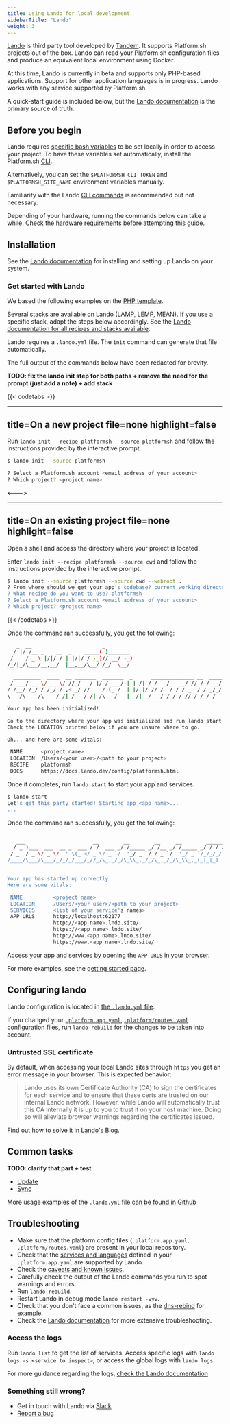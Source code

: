 ```yaml
---
title: Using Lando for local development
sidebarTitle: "Lando"
weight: 3
---
```


[Lando](https://github.com/lando/lando) is third party tool developed by [Tandem](https://thinktandem.io).
It supports Platform.sh projects out of the box.
Lando can read your Platform.sh configuration files and produce an equivalent local environment using Docker.

At this time, Lando is currently in beta and supports only PHP-based applications.
Support for other application languages is in progress.
Lando works with any service supported by Platform.sh.

A quick-start guide is included below, but the [Lando documentation](https://docs.lando.dev/config/platformsh.html) is the primary source of truth.

## Before you begin

Lando requires [specific bash variables](https://docs.lando.dev/platformsh/config.html#environment-variables) to be set locally in order to access your project.
To have these variables set automatically, install the Platform.sh [CLI](../../gettingstarted/introduction/own-code/cli-install.md).

Alternatively, you can set the `$PLATFORMSH_CLI_TOKEN` and `$PLATFORMSH_SITE_NAME` environment variables manually.

Familiarity with the Lando [CLI commands](https://docs.lando.dev/cli/) is recommended but not necessary.

Depending of your hardware, running the commands below can take a while.
Check the [hardware requirements](https://docs.lando.dev/getting-started/installation.html#hardware-requirements) before attempting this guide.

## Installation

See the [Lando documentation](https://docs.lando.dev/getting-started/installation.html) for installing and setting up Lando on your system.

### Get started with Lando

We based the following examples on the [PHP template](https://github.com/platformsh-templates/php).

Several stacks are available on Lando (LAMP, LEMP, MEAN).
If you use a specific stack, adapt the steps below accordingly.
See the [Lando documentation for all recipes and stacks available](https://docs.lando.dev/).

Lando requires a `.lando.yml` file. The `init` command can generate that file automatically.

The full output of the commands below have been redacted for brevity.

**TODO: fix the lando init step for both paths + remove the need for the prompt (just add a note) + add stack**

{{< codetabs >}}

---
title=On a new project
file=none
highlight=false
---

Run `lando init --recipe platformsh --source platformsh` and follow the instructions provided by the interactive prompt.

``` bash
$ lando init --source platformsh

? Select a Platform.sh account <email address of your account>
? Which project? <project name>
```

<--->

---
title=On an existing project
file=none
highlight=false
---

Open a shell and access the directory where your project is located.

Enter `lando init --recipe platformsh --source cwd` and follow the instructions provided by the interactive prompt.

``` bash
$ lando init --source platformsh --source cwd --webroot .
? From where should we get your app's codebase? current working directory
? What recipe do you want to use? platformsh
? Select a Platform.sh account <email address of your account>
? Which project? <project name>
```

{{< /codetabs >}}

Once the command ran successfully, you get the following:

``` bash
   _  __                       _
  / |/ /__ _    __  _    _____( )_______
 /    / _ \ |/|/ / | |/|/ / -_)// __/ -_)
/_/|_/\___/__,__/  |__,__/\__/ /_/  \__/

  _________  ____  __ _______  _______  _      ______________ __  ___________  ______
 / ___/ __ \/ __ \/ //_/  _/ |/ / ___/ | | /| / /  _/_  __/ // / / __/  _/ _ \/ __/ /
/ /__/ /_/ / /_/ / ,< _/ //    / (_ /  | |/ |/ // /  / / / _  / / _/_/ // , _/ _//_/
\___/\____/\____/_/|_/___/_/|_/\___/   |__/|__/___/ /_/ /_//_/ /_/ /___/_/|_/___(_)

Your app has been initialized!

Go to the directory where your app was initialized and run lando start to get rolling.
Check the LOCATION printed below if you are unsure where to go.

Oh... and here are some vitals:

 NAME      <project name>
 LOCATION  /Users/<your user>/<path to your project>
 RECIPE    platformsh
 DOCS      https://docs.lando.dev/config/platformsh.html
```

Once it completes, run `lando start` to start your app and services.

``` bash
$ lando start
Let's get this party started! Starting app <app name>...
...
```

Once the command ran successfully, you get the following:

``` bash

   ___                      __        __        __     __        ______
  / _ )___  ___  __ _  ___ / /  ___ _/ /_____ _/ /__ _/ /_____ _/ / / /
 / _  / _ \/ _ \/  ' \(_-</ _ \/ _ `/  '_/ _ `/ / _ `/  '_/ _ `/_/_/_/
/____/\___/\___/_/_/_/___/_//_/\_,_/_/\_\\_,_/_/\_,_/_/\_\\_,_(_|_|_)


Your app has started up correctly.
Here are some vitals:

 NAME          <project name>
 LOCATION      /Users/<your user>/<path to your project>
 SERVICES      <list of your service's names>
 APP URLS      http://localhost:62177
               http://<app name>.lndo.site/
               https://<app name>.lndo.site/
               http://www.<app name>.lndo.site/
               https://www.<app name>.lndo.site/
```

Access your app and services by opening the `APP URLS` in your browser.

For more examples, see the [getting started page](https://docs.lando.dev/platformsh/getting-started.html).

## Configuring lando

Lando configuration is located in [the `.lando.yml` file](https://docs.lando.dev/platformsh/config.html).

If you changed your [`.platform.app.yaml`](../../configuration/app/_index.md), [`.platform/routes.yaml`](../../configuration/routes/_index.md) configuration files, run `lando rebuild` for the changes to be taken into account.

### Untrusted SSL certificate

By default, when accessing your local Lando sites through `https` you get an error message in your browser.
This is expected behavior:

> Lando uses its own Certificate Authority (CA) to sign the certificates for each service and to ensure that these certs are trusted on our internal Lando network.
However, while Lando will automatically trust this CA internally it is up to you to trust it on your host machine. Doing so will alleviate browser warnings regarding the certificates issued.

Find out how to solve it in [Lando's Blog](https://lando.dev/blog/2020/03/20/_5-things-to-do-after-you-install-lando/).

## Common tasks

**TODO: clarify that part + test**

- [Update](https://docs.lando.dev/help/updating.html#_1-do-a-lando-rebuild)
- [Sync](https://docs.lando.dev/platformsh/sync.html)

More usage examples of the `.lando.yml` file [can be found in Github](https://github.com/lando/platformsh/tree/main/examples)

## Troubleshooting

- Make sure that the platform config files (`.platform.app.yaml`, `.platform/routes.yaml`) are present in your local repository.
- Check that the [services and languages](https://docs.lando.dev/platformsh/config.html#services-yaml) defined in your `.platform.app.yaml` are supported by Lando.
- Check the [caveats and known issues](https://docs.lando.dev/platformsh/caveats.html).
- Carefully check the output of the Lando commands you run to spot warnings and errors.
- Run `lando rebuild`.
- Restart Lando in debug mode `lando restart -vvv`.
- Check that you don't face a common issues, as the [dns-rebind](https://docs.lando.dev/help/dns-rebind.html) for example.
- Check the [Lando documentation](https://docs.lando.dev/help/logs.html#install-logs) for more extensive troubleshooting.

### Access the logs

Run `lando list` to get the list of services.
Access specific logs with `lando logs -s <service to inspect>`, or access the global logs with `lando logs`.

For more guidance regarding the logs, [check the Lando documentation](https://docs.lando.dev/help/logs.html)

### Something still wrong?

- Get in touch with Lando via [Slack](https://launchpass.com/devwithlando)
- [Report a bug](https://github.com/lando/platformsh/issues)